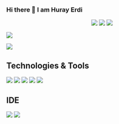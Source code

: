 ### Hi there 👋 I am Huray Erdi

<p align='center'>
  <a href="https://www.linkedin.com/in/h%C3%BCray-erdi-45098956/"><img src="https://img.shields.io/badge/linkedin-%230077B5.svg?&style=for-the-badge&logo=linkedin&logoColor=white" /></a>
 <a href="mailto:shuray_erdid@hotmail.com"><img src="https://img.shields.io/badge/Outlook-0078D4.svg?&style=for-the-badge&logo=microsoft%20outlook&logoColor=white" /></a>
  <a href="#"><img src="https://estruyf-github.azurewebsites.net/api/VisitorHit?user=hry85&countColor=%237B1E7A" /></a>
</p>

<p>
  <img src="https://github-readme-stats.vercel.app/api/top-langs/?username=hry85&hide=python&layout=compact&show_icons=true&theme=light">
  </p>
  <a href="https://github.com/hry85"><img align="center" src="https://github-readme-stats.vercel.app/api?username=hry85&show_icons=true" /></a>
  
  ## Technologies & Tools

<img src="https://img.shields.io/badge/Microsoft_SQL_Server-black?style=for-the-badge&logo=microsoft-sql-server&logoColor=white"></img>
<img src="https://img.shields.io/badge/Java-black?style=for-the-badge&logo=Java&logoColor=white" />
<img src="https://img.shields.io/badge/HTML-black?style=for-the-badge&logo=html5&logoColor=white" />
<img src="https://img.shields.io/badge/CSS-black?style=for-the-badge&logo=css3&logoColor=white" />
<img src="https://img.shields.io/badge/JavaScript-black?style=for-the-badge&logo=javascript&logoColor=F7DF1E"></img>


## IDE

<img src="https://img.shields.io/badge/Visual_Studio_Code-black?style=for-the-badge&logo=visual%20studio%20code&logoColor=white"></img>
<img src="https://img.shields.io/badge/Eclipse-black?style=for-the-badge&logo=eclipse&logoColor=white"></img>






<!--
**hry85/hry85** is a ✨ _special_ ✨ repository because its `README.md` (this file) appears on your GitHub profile.

Here are some ideas to get you started:

- 🔭 I’m currently working on ...
- 🌱 I’m currently learning ...
- 👯 I’m looking to collaborate on ...
- 🤔 I’m looking for help with ...
- 💬 Ask me about ...
- 📫 How to reach me: ...
- 😄 Pronouns: ...
- ⚡ Fun fact: ...
-->
